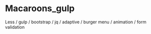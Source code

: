 # Macaroons_gulp
Less / gulp / bootstrap / jq / adaptive / burger menu / animation / form validation
